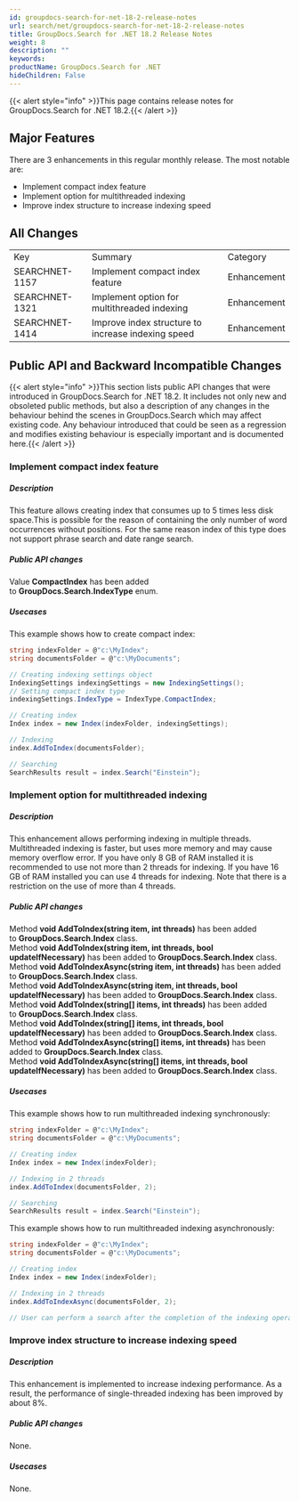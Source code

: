 ```yaml
---
id: groupdocs-search-for-net-18-2-release-notes
url: search/net/groupdocs-search-for-net-18-2-release-notes
title: GroupDocs.Search for .NET 18.2 Release Notes
weight: 8
description: ""
keywords: 
productName: GroupDocs.Search for .NET
hideChildren: False
---
```

{{< alert style="info" >}}This page contains release notes for GroupDocs.Search for .NET 18.2.{{< /alert >}}

## Major Features

There are 3 enhancements in this regular monthly release. The most notable are:

*   Implement compact index feature
*   Implement option for multithreaded indexing 
*   Improve index structure to increase indexing speed

## All Changes

<table class="confluenceTable"><tbody><tr><td class="confluenceTd">Key</td><td class="confluenceTd">Summary</td><td class="confluenceTd">Category</td></tr><tr><td class="confluenceTd">SEARCHNET-1157</td><td class="confluenceTd">Implement compact index feature</td><td class="confluenceTd">Enhancement</td></tr><tr><td class="confluenceTd">SEARCHNET-1321</td><td class="confluenceTd"><span>Implement option for multithreaded indexing</span></td><td class="confluenceTd">Enhancement</td></tr><tr><td class="confluenceTd">SEARCHNET-1414</td><td class="confluenceTd"><span>Improve index structure to increase indexing speed</span></td><td class="confluenceTd">Enhancement</td></tr></tbody></table>

## Public API and Backward Incompatible Changes

{{< alert style="info" >}}This section lists public API changes that were introduced in GroupDocs.Search for .NET 18.2. It includes not only new and obsoleted public methods, but also a description of any changes in the behaviour behind the scenes in GroupDocs.Search which may affect existing code. Any behaviour introduced that could be seen as a regression and modifies existing behaviour is especially important and is documented here.{{< /alert >}}

### Implement compact index feature

##### Description

This feature allows creating index that consumes up to 5 times less disk space.This is possible for the reason of containing the only number of word occurrences without positions. For the same reason index of this type does not support phrase search and date range search.

##### Public API changes

Value **CompactIndex** has been added to **GroupDocs.Search.IndexType** enum.

##### Usecases

This example shows how to create compact index:

```csharp
string indexFolder = @"c:\MyIndex";
string documentsFolder = @"c:\MyDocuments";

// Creating indexing settings object
IndexingSettings indexingSettings = new IndexingSettings();
// Setting compact index type
indexingSettings.IndexType = IndexType.CompactIndex;

// Creating index
Index index = new Index(indexFolder, indexingSettings);

// Indexing
index.AddToIndex(documentsFolder);

// Searching
SearchResults result = index.Search("Einstein");
```

### Implement option for multithreaded indexing

##### Description

This enhancement allows performing indexing in multiple threads. Multithreaded indexing is faster, but uses more memory and may cause memory overflow error. If you have only 8 GB of RAM installed it is recommended to use not more than 2 threads for indexing. If you have 16 GB of RAM installed you can use 4 threads for indexing. Note that there is a restriction on the use of more than 4 threads.

##### Public API changes

Method **void AddToIndex(string item, int threads)** has been added to **GroupDocs.Search.Index** class.  
Method **void AddToIndex(string item, int threads, bool updateIfNecessary)** has been added to **GroupDocs.Search.Index** class.  
Method **void AddToIndexAsync(string item, int threads)** has been added to **GroupDocs.Search.Index** class.  
Method **void AddToIndexAsync(string item, int threads, bool updateIfNecessary)** has been added to **GroupDocs.Search.Index** class.  
Method **void AddToIndex(string\[\] items, int threads)** has been added to **GroupDocs.Search.Index** class.  
Method **void AddToIndex(string\[\] items, int threads, bool updateIfNecessary)** has been added to **GroupDocs.Search.Index** class.  
Method **void AddToIndexAsync(string\[\] items, int threads)** has been added to **GroupDocs.Search.Index** class.  
Method **void AddToIndexAsync(string\[\] items, int threads, bool updateIfNecessary)** has been added to **GroupDocs.Search.Index** class.

##### Usecases

This example shows how to run multithreaded indexing synchronously:

```csharp
string indexFolder = @"c:\MyIndex";
string documentsFolder = @"c:\MyDocuments";

// Creating index
Index index = new Index(indexFolder);

// Indexing in 2 threads
index.AddToIndex(documentsFolder, 2);

// Searching
SearchResults result = index.Search("Einstein");
```

This example shows how to run multithreaded indexing asynchronously:

```csharp
string indexFolder = @"c:\MyIndex";
string documentsFolder = @"c:\MyDocuments";

// Creating index
Index index = new Index(indexFolder);

// Indexing in 2 threads
index.AddToIndexAsync(documentsFolder, 2);

// User can perform a search after the completion of the indexing operation
```

### Improve index structure to increase indexing speed

##### Description

This enhancement is implemented to increase indexing performance. As a result, the performance of single-threaded indexing has been improved by about 8%.

##### Public API changes

None.

##### Usecases

None.
